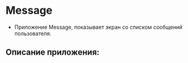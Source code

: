 # Message

+ Приложение Message, показывает экран со списком сообщений пользователя.

## Описание приложения:

